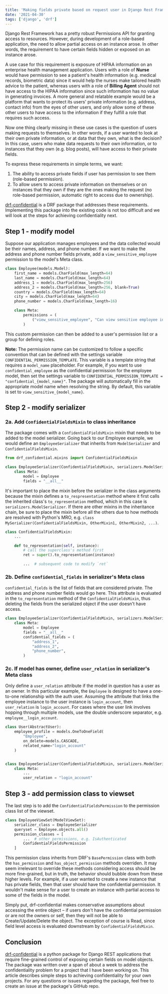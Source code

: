 ```yaml
---
title: 'Making fields private based on request user in Django Rest Framework'
date: '2021-04-30'
tags: ['django', 'drf']
---
```


Django Rest Framework has a pretty robust Permissions API for granting access to resources. However, during development of a role-based application, the need to allow partial access on an instance arose. In other words, the requirement to have certain fields hidden or exposed on an instance arose.

A use case for this requirement is exposure of HIPAA information on an enterprise health management application. Users with a role of **Nurse** would have permission to see a patient's health information (e.g. medical records, biometric data) since it would help the nurses make tailored health advice to the patient, whereas users with a role of **Billing Agent** should not have access to the HIPAA information since such information has no value in generating invoices. A more general and relatable example would be a platform that wants to protect its users' private information (e.g. address, contact info) from the eyes of other users, and only allow some of these other users to have access to the information if they fulfill a role that requires such access.

Now one thing clearly missing in these use cases is the question of users making requests to themselves. In other words, if a user wanted to look at their own private information, or at data that they own, what is the decision? In this case, users who make data requests to their own information, or to instances that they own (e.g. blog posts), will have access to their private fields.

To express these requirements in simple terms, we want:

1. The ability to access private fields if user has permission to see them (role-based permission).
2. To allow users to access private information on themselves or on instances that they own if they are the ones making the request (no role-based permission, automatic right to access due to ownership).

[drf-confidential](https://github.com/resurrexi/drf-confidential) is a DRF package that addresses these requirements. Implementing this package into the existing code is not too difficult and we will look at the steps for achieving confidentiality next.

## Step 1 - modify model

Suppose our application manages employees and the data collected would be their names, address, and phone number. If we want to make the address and phone number fields private, add a `view_sensitive_employee` permission to the model's Meta class.

```python
class Employee(models.Model):
    first_name = models.CharField(max_length=64)
    last_name = models.CharField(max_length=64)
    address_1 = models.CharField(max_length=256)
    address_2 = models.CharField(max_length=256, blank=True)
    country = models.CharField(max_length=64)
    city = models.CharField(max_length=64)
    phone_number = models.CharField(max_length=16)

    class Meta:
        permissions = (
            ("view_sensitive_employee", "Can view sensitive employee info"),
        )
```

This custom permission can then be added to a user's permission list or a group for defining roles.

**Note:** The permission name can be customized to follow a specific convention that can be defined with the settings variable `CONFIDENTIAL_PERMISSION_TEMPLATE`. This variable is a template string that requires a `model_name` placeholder. For example, if you want to use `confidential_employee` as the confidential permission for the employee model, then set the settings variable to `CONFIDENTIAL_PERMISSION_TEMPLATE = "confidential_{model_name}"`. The package will automatically fill in the appropriate model name when resolving the string. By default, this variable is set to `view_sensitive_{model_name}`.

## Step 2 - modify serializer

### 2a. Add `ConfidentialFieldsMixin` to class inheritance

The package comes with a `ConfidentialFieldsMixin` mixin that needs to be added to the model serializer. Going back to our Employee example, we would define an `EmployeeSerializer` that inherits from `ModelSerializer` and `ConfidentialFieldsMixin`.

```python
from drf_confidential.mixins import ConfidentialFieldsMixin

class EmployeeSerializer(ConfidentialFieldsMixin, serializers.ModelSerializer):
    class Meta:
        model = Employee
        fields = "__all__"
```

It's important to place the mixin before the serializer in the class arguments because the mixin defines a `to_respresentation` method where it first calls the inherited class's `to_representation` method, which in this case is `serializers.ModelSerializer`. If there are other mixins in the inheritance chain, be sure to place the mixin before all the others due to how methods are resolved with Python's MRO, e.g. `class MySerializer(ConfidentialFieldsMixin, OtherMixin1, OtherMixin2, ...)`.

```python
class ConfidentialFieldsMixin:
    ...

    def to_representation(self, instance):
        # call the superclass's method first
        ret = super().to_representation(instance)

        ...  # subsequent code to modify `ret`
```

### 2b. Define `confidential_fields` in serializer's Meta class

`confidential_fields` is the list of fields that are considered private. The address and phone number fields would go here. This attribute is evaluated in the `to_representation` method of the `ConfidentialFieldsMixin`, thus deleting the fields from the serialized object if the user doesn't have access.

```python
class EmployeeSerializer(ConfidentialFieldsMixin, serializers.ModelSerializer):
    class Meta:
        model = Employee
        fields = "__all__"
        confidential_fields = (
            "address_1",
            "address_2",
            "phone_number",
        )
```

### 2c. If model has owner, define `user_relation` in serializer's Meta class

Only define a `user_relation` attribute if the model in question has a user as an owner. In this particular example, the `Employee` is designed to have a one-to-one relationship with the auth user. Assuming the attribute that links the employee instance to the user instance is `login_account`, then `user_relation` is `login_account`. For cases where the user link involves hopping through multiple models, use the double underscore separator, e.g. `employee__login_account`.

```python
class User(AbstractUser):
    employee_profile = models.OneToOneField(
        "Employee",
        on_delete=models.CASCADE,
        related_name="login_account"
    )


class EmployeeSerializer(ConfidentialFieldsMixin, serializers.ModelSerializer):
    class Meta:
        ...
        user_relation = "login_account"
```

## Step 3 - add permission class to viewset

The last step is to add the `ConfidentialFieldsPermission` to the permission class list of the viewset.

```python
class EmployeeViewSet(ModelViewSet):
    serializer_class = EmployeeSerializer
    queryset = Employee.objects.all()
    permission_classes = [
        ...  # other permissions, e.g. IsAuthenticated
        ConfidentialFieldsPermission
    ]
```

This permission class inherits from DRF's `BasePermission` class with both the `has_permission` and `has_object_permission` methods overriden. It may seem irrelevant to override these methods considering access should be more fine-grained, but in truth, the behavior should bubble down from these higher levels. For example, if a user wanted to create a new instance that has private fields, then that user should have the confidential permission. It wouldn't make sense for a user to create an instance with partial access to some of the fields in the model.

Simply put, drf-confidential makes conservative assumptions about accessing the entire object – if users don't have the confidential permission or are not the owners or self, then they will not be able to Create/Update/Delete the object. The exception of course is Read, since field level access is evaluated downstream by `ConfidentialFieldsMixin`.

## Conclusion

[drf-confidential](https://github.com/resurrexi/drf-confidential) is a python package for Django REST applications that require fine-grained control of exposing certain fields on model objects. The package was written over a span of about a week to address the confidentiality problem for a project that I have been working on. This article describes simple steps to achieving confidentiality for your own projects. For any questions or issues regarding the package, feel free to create an issue at the package's GitHub repo.
